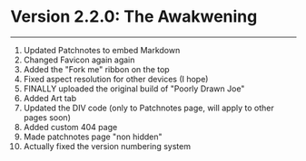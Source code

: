 # Version 2.2.0: The Awakwening

---

1. Updated Patchnotes to embed Markdown
2. Changed Favicon again again
3. Added the "Fork me" ribbon on the top
4. Fixed aspect resolution for other devices (I hope)
5. FINALLY uploaded the original build of "Poorly Drawn Joe"
6. Added Art tab
7. Updated the DIV code (only to Patchnotes page, will apply to other pages soon)
8. Added custom 404 page
9. Made patchnotes page "non hidden"
10. Actually fixed the version numbering system